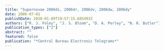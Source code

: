```yaml
---
title: "Supernovae 2006di, 2006dr, 2006dv, 2006dw, 2006dy"
date: 2006-07-01
publishDate: 2020-01-09T19:57:15.685493Z
authors: ["R. J. Foley", "J. S. Bloom", "D. A. Perley", "N. R. Butler"]
publication_types: ["2"]
abstract: ""
featured: false
publication: "*Central Bureau Electronic Telegrams*"
---
```


